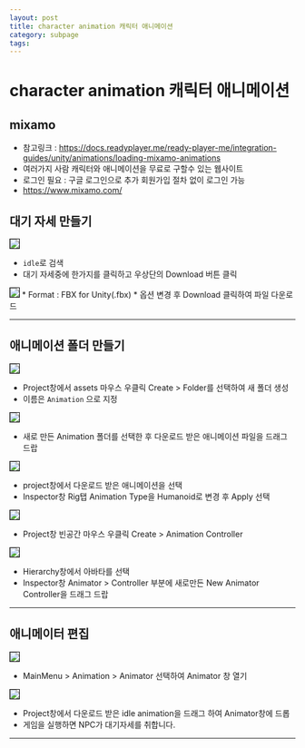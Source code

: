 ```yaml
---
layout: post
title: character animation 캐릭터 애니메이션
category: subpage
tags: 
---
```


# character animation 캐릭터 애니메이션

## mixamo
* 참고링크 : <https://docs.readyplayer.me/ready-player-me/integration-guides/unity/animations/loading-mixamo-animations>
* 여러가지 사람 캐릭터와 애니메이션을 무료로 구할수 있는 웹사이트
* 로그인 필요 : 구글 로그인으로 추가 회원가입 절차 없이 로그인 가능
* <https://www.mixamo.com/>

## 대기 자세 만들기

<img style='border:solid 1px black;' src="https://image.onethelab.com/resized/1722868038.jpg" />

* ```idle```로 검색
* 대기 자세중에 한가지를 클릭하고 우상단의 Download 버튼 클릭
  
<img style='border:solid 1px black;' src="https://image.onethelab.com/resized/1722872211.jpg" />
* Format : FBX for Unity(.fbx)
* 옵션 변경 후 Download 클릭하여 파일 다운로드

---

## 애니메이션 폴더 만들기

<img style='border:solid 1px black;' src="https://image.onethelab.com/resized/1722868207.jpg" />

* Project창에서 assets 마우스 우클릭 Create > Folder를 선택하여 새 폴더 생성
* 이름은 ```Animation``` 으로 지정

<img style='border:solid 1px black;' src="https://image.onethelab.com/resized/1722868355.jpg" />

* 새로 만든 Animation 폴더를 선택한 후 다운로드 받은 애니메이션 파일을 드래그 드랍

<img style='border:solid 1px black;' src="https://image.onethelab.com/resized/1722872454.jpg" />

* project창에서 다운로드 받은 애니메이션을 선택
* Inspector창 Rig탭 Animation Type을 Humanoid로 변경 후 Apply 선택


<img style='border:solid 1px black;' src="https://image.onethelab.com/resized/1722869183.jpg" />

* Project창 빈공간 마우스 우클릭 Create > Animation Controller

<img style='border:solid 1px black;' src="https://image.onethelab.com/resized/1722869303.jpg" />

* Hierarchy창에서 아바타를 선택
* Inspector창 Animator > Controller 부분에 새로만든 New Animator Controller을 드래그 드랍

---

## 애니메이터 편집

<img style='border:solid 1px black;' src="https://image.onethelab.com/resized/1722870062.jpg" />

* MainMenu > Animation > Animator 선택하여 Animator 창 열기

<img style='border:solid 1px black;' src="https://image.onethelab.com/resized/1722870200.jpg" />

* Project창에서 다운로드 받은 idle animation을 드래그 하여 Animator창에 드롭
* 게임을 실행하면 NPC가 대기자세를 취합니다.

---